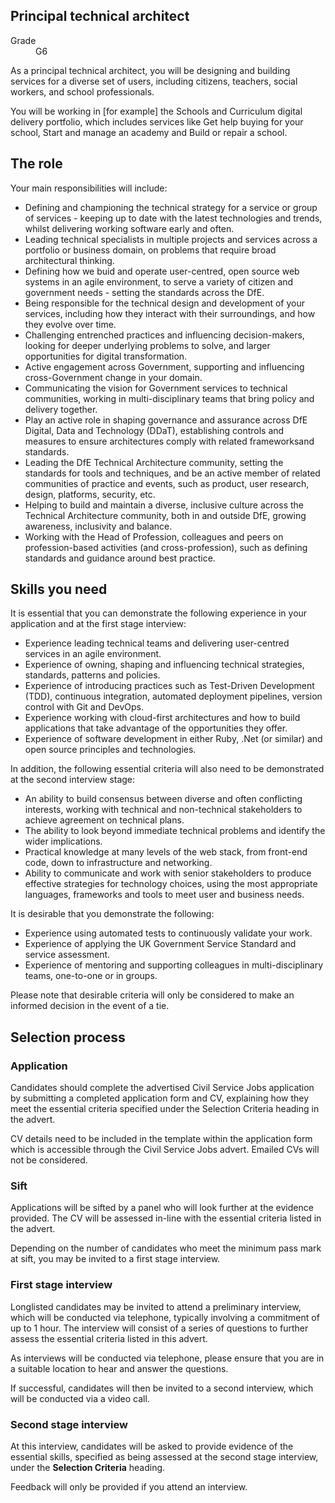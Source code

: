 ## Principal technical architect

<dl class="govuk-summary-list">
  <div class="govuk-summary-list__row">
    <dt class="govuk-summary-list__key">
      Grade
    </dt>
    <dd class="govuk-summary-list__value">
      G6
    </dd>
  </div>
</dl>


As a principal technical architect, you will be designing and building services for a diverse set of users, including citizens, teachers, social workers, and school professionals.

You will be working in [for example] the Schools and Curriculum digital delivery portfolio, which includes services like Get help buying for your school, Start and manage an academy and Build or repair a school.

## The role

Your main responsibilities will include:

- Defining and championing the technical strategy for a service or group of services - keeping up to date with the latest technologies and trends, whilst delivering working software early and often.
- Leading technical specialists in multiple projects and services across a portfolio or business domain, on problems that require broad architectural thinking.
- Defining how we buid and operate user-centred, open source web systems in an agile environment, to serve a variety of citizen and government needs - setting the standards across the DfE.
- Being responsible for the technical design and development of your services, including how they interact with their surroundings, and how they evolve over time.
- Challenging entrenched practices and influencing decision-makers, looking for deeper underlying problems to solve, and larger opportunities for digital transformation.
- Active engagement across Government, supporting and influencing cross-Government change in your domain.
- Communicating the vision for Government services to technical communities, working in multi-disciplinary teams that bring policy and delivery together.
- Play an active role in shaping governance and assurance across DfE Digital, Data and Technology (DDaT), establishing controls and measures to ensure architectures comply with related frameworksand standards.
- Leading the DfE Technical Architecture community, setting the standards for tools and techniques, and be an active member of related communities of practice and events, such as product, user research, design, platforms, security, etc.
- Helping to build and maintain a diverse, inclusive culture across the Technical Architecture community, both in and outside DfE, growing awareness, inclusivity and balance.
- Working with the Head of Profession, colleagues and peers on profession-based activities (and cross-profession), such as defining standards and guidance around best practice.

## Skills you need

It is essential that you can demonstrate the following experience in your application and at the first stage interview:

- Experience leading technical teams and delivering user-centred services in an agile environment.
- Experience of owning, shaping and influencing technical strategies, standards, patterns and policies.
- Experience of introducing practices such as Test-Driven Development (TDD), continuous integration, automated deployment pipelines, version control with Git and DevOps.
- Experience working with cloud-first architectures and how to build applications that take advantage of the opportunities they offer.
- Experience of software development in either Ruby, .Net (or similar) and open source principles and technologies.

In addition, the following essential criteria will also need to be demonstrated at the second interview stage:

- An ability to build consensus between diverse and often conflicting interests, working with technical and non-technical stakeholders to achieve agreement on technical plans.
- The ability to look beyond immediate technical problems and identify the wider implications.
- Practical knowledge at many levels of the web stack, from front-end code, down to infrastructure and networking.
- Ability to communicate and work with senior stakeholders to produce effective strategies for technology choices, using the most appropriate languages, frameworks and tools to meet user and business needs.

It is desirable that you demonstrate the following:

- Experience using automated tests to continuously validate your work.
- Experience of applying the UK Government Service Standard and service assessment.
- Experience of mentoring and supporting colleagues in multi-disciplinary teams, one-to-one or in groups.

Please note that desirable criteria will only be considered to make an informed decision in the event of a tie.

## Selection process

### Application

Candidates should complete the advertised Civil Service Jobs application by submitting a completed application form and CV, explaining how they meet the essential criteria specified under the Selection Criteria heading in the advert.

CV details need to be included in the template within the application form which is accessible through the Civil Service Jobs advert. Emailed CVs will not be considered.

### Sift

Applications will be sifted by a panel who will look further at the evidence provided. The CV will be assessed in-line with the essential criteria listed in the advert.

Depending on the number of candidates who meet the minimum pass mark at sift, you may be invited to a first stage interview.

### First stage interview

Longlisted candidates may be invited to attend a preliminary interview, which will be conducted via telephone, typically involving a commitment of up to 1 hour. The interview will consist of a series of questions to further assess the essential criteria listed in this advert.

As interviews will be conducted via telephone, please ensure that you are in a suitable location to hear and answer the questions.

If successful, candidates will then be invited to a second interview, which will be conducted via a video call.

### Second stage interview

At this interview, candidates will be asked to provide evidence of the essential skills, specified as being assessed at the second stage interview, under the **Selection Criteria** heading.

Feedback will only be provided if you attend an interview.